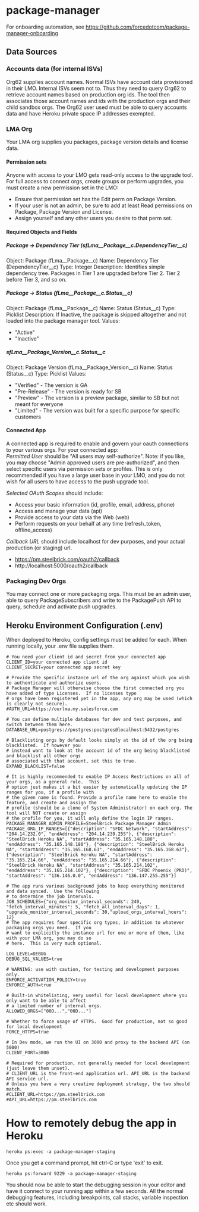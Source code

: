 # package-manager

For onboarding automation, see https://github.com/forcedotcom/package-manager-onboarding

## Data Sources
### Accounts data (for internal ISVs)
Org62 supplies account names.  Normal ISVs have account data provisioned in their LMO.  Internal ISVs seem not to.  Thus they need to query Org62 to retrieve account names based on production org ids.  The tool then associates those account names and ids with the production orgs and their child sandbox orgs. The Org62 user used must be able to query accounts data and have Heroku private space IP addresses exempted.

### LMA Org
Your LMA org supplies you packages, package version details and license data.

#### Permission sets
Anyone with access to your LMO gets read-only access to the upgrade tool. For full access to connect orgs, create groups or perform upgrades, you must create a new permission set in the LMO:

* Ensure that permission set has the Edit perm on Package Version.
* If your user is not an admin, be sure to add at least Read permissions on Package, Package Version and License.  
* Assign yourself and any other users you desire to that perm set. 

#### Required Objects and Fields
##### Package -> Dependency Tier (sfLma__Package__c.DependencyTier__c)
Object: Package (fLma__Package__c)
Name: Dependency Tier (DependencyTier__c)
Type: Integer
Description: Identifies simple dependency tree.  Packages in Tier 1 are upgraded before Tier 2.  Tier 2 before Tier 3, and so on.

##### Package -> Status (fLma__Package__c.Status__c)
Object: Package (fLma__Package__c)
Name: Status (Status__c)
Type: Picklist
Description: If Inactive, the package is skipped altogether and not loaded into the package manager tool.
Values:
* "Active"
* "Inactive"

##### sfLma__Package_Version__c.Status__c
Object: Package Version (fLma__Package_Version__c)
Name: Status (Status__c)
Type: Picklist
Values:
* "Verified" - The version is GA
* "Pre-Release" - The version is ready for SB
* "Preview" - The version is a preview package, similar to SB but not meant for everyone
* "Limited" - The version was built for a specific purpose for specific customers

#### Connected App
A connected app is required to enable and govern your oauth connections to your various orgs. For your 
connected app:  
*Permitted User* should be "All users may self-authorize".  Note: if you like, you may choose "Admin approved users
are pre-authorized", and then select specific users via permission sets or profiles.  This is only recommended if 
you have a large user base in your LMO, and you do not wish for all users to have access to the push upgrade tool.
 
*Selected OAuth Scopes* should include:
* Access your basic information (id, profile, email, address, phone)
* Access and manage your data (api)
* Provide access to your data via the Web (web)
* Perform requests on your behalf at any time (refresh_token, offline_access)

*Callback URL* should include localhost for dev purposes, and your actual production (or staging) url.
* https://pm.steelbrick.com/oauth2/callback
* http://localhost:5000/oauth2/callback

### Packaging Dev Orgs
You may connect one or more packaging orgs.  This must be an admin user, able to query PackageSubscribers and write to the PackagePush API to query, schedule and activate push upgrades.

## Heroku Environment Configuration (.env)
When deployed to Heroku, config settings must be added for each.  When running locally, your .env file 
supplies them.
```
# You need your client id and secret from your connected app
CLIENT_ID=your connected app client id
CLIENT_SECRET=your connected app secret key

# Provide the specific instance url of the org against which you wish to authenticate and authorize users.
# Package Manager will otherwise choose the first connected org you have added of type Licenses.  If no licenses type
# orgs have been registered yet in the app, any org may be used (which is clearly not secure).  
#AUTH_URL=https://ourlma.my.salesforce.com

# You can define multiple databases for dev and test purposes, and switch between them here.
DATABASE_URL=postgres://postgres:postgres@localhost:5432/postgres

# Blacklisting orgs by default looks simply at the id of the org being blacklisted.  If however you 
# instead want to look at the account id of the org being blacklisted and blacklist all other orgs 
# associated with that account, set this to true.
EXPAND_BLACKLIST=false

# It is highly recommended to enable IP Access Restrictions on all of your orgs, as a general rule.  This 
# option just makes it a bit easier by automatically updating the IP ranges for you, if a profile with 
# the given name is found. Provide a profile name here to enable the feature, and create and assign the 
# profile (should be a clone of System Administrator) on each org. The tool will NOT create or assign 
# the profile for you, it will only define the login IP ranges.
PACKAGE_MANAGER_ADMIN_PROFILE=SteelBrick Package Manager Admin
PACKAGE_ORG_IP_RANGES=[{"description": "SFDC Network", "startAddress": "204.14.232.0", "endAddress": "204.14.239.255"}, {"description": "SteelBrick Heroku NA", "startAddress": "35.165.148.180", "endAddress": "35.165.148.180"}, {"description": "SteelBrick Heroku NA", "startAddress": "35.165.168.63", "endAddress": "35.165.168.63"}, {"description": "SteelBrick Heroku NA", "startAddress": "35.165.214.66", "endAddress": "35.165.214.66"}, {"description": "SteelBrick Heroku NA", "startAddress": "35.165.214.102", "endAddress": "35.165.214.102"}, {"description": "SFDC Phoenix (PRD)", "startAddress": "136.146.0.0", "endAddress": "136.147.255.255"}]

# The app runs various background jobs to keep everything monitored and data synced.  Use the following
# to determine the job intervals.
JOB_SCHEDULES={"org_monitor_interval_seconds": 240, "fetch_interval_minutes": 5, "fetch_all_interval_days": 1, "upgrade_monitor_interval_seconds": 30,"upload_orgs_interval_hours": 12}
# The app requires four specific org types, in addition to whatever packaging orgs you need.  If you 
# want to explicitly the instance url for one or more of them, like with your LMA org, you may do so 
# here.  This is very much optional.

LOG_LEVEL=DEBUG
DEBUG_SQL_VALUES=true

# WARNING: use with caution, for testing and development purposes only.
ENFORCE_ACTIVATION_POLICY=true
ENFORCE_AUTH=true

# Built-in whitelisting, very useful for local development where you only want to be able to affect
# a limited number of internal orgs.
ALLOWED_ORGS=["00D...","00D..."]

# Whether to force usage of HTTPS.  Good for production, not so good for local development
FORCE_HTTPS=true

# In Dev mode, we run the UI on 3000 and proxy to the backend API (on 5000)
CLIENT_PORT=3000

# Required for production, not generally needed for local development (just leave them unset).
# CLIENT_URL is the front-end application url. API_URL is the backend API service url.  
# Unless you have a very creative deployment strategy, the two should match.
#CLIENT_URL=https://pm.steelbrick.com
#API_URL=https://pm.steelbrick.com
```

# How to remotely debug the app in Heroku
```
heroku ps:exec -a package-manager-staging
```
Once you get a command prompt, hit ctrl-C or type 'exit' to exit.
```
heroku ps:forward 9229 -a package-manager-staging
```
You should now be able to start the debugging session in your editor and have it connect to your running app within a few seconds. All the normal debugging features, including breakpoints, call stacks, variable inspection etc should work.
